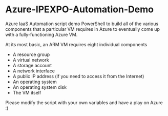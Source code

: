 # Azure-IPEXPO-Automation-Demo
Azure IaaS Automation script demo
PowerShell to build all of the various components that a particular VM requires in Azure to eventually come up with a fully-functioning Azure VM.

At its most basic, an ARM VM requires eight individual components

- A resource group
- A virtual network
- A storage account
- A network interface
- A public IP address (if you need to access it from the Internet)
- An operating system
- An operating system disk
- The VM itself

Please modify the script with your own variables and have a play on Azure :)
